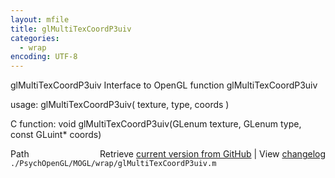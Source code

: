 ```yaml
---
layout: mfile
title: glMultiTexCoordP3uiv
categories:
  - wrap
encoding: UTF-8
---
```


glMultiTexCoordP3uiv  Interface to OpenGL function glMultiTexCoordP3uiv

usage:  glMultiTexCoordP3uiv( texture, type, coords )

C function:  void glMultiTexCoordP3uiv(GLenum texture, GLenum type, const GLuint\* coords)


<div class="code_header" style="text-align:right;">
  <span style="float:left;">Path&nbsp;&nbsp;</span> <span class="counter">Retrieve <a href=
  "https://raw.github.com/Psychtoolbox-3/Psychtoolbox-3/beta/./PsychOpenGL/MOGL/wrap/glMultiTexCoordP3uiv.m">current version from GitHub</a> | View <a href=
  "https://github.com/Psychtoolbox-3/Psychtoolbox-3/commits/beta/./PsychOpenGL/MOGL/wrap/glMultiTexCoordP3uiv.m">changelog</a></span>
</div>
<div class="code">
  <code>./PsychOpenGL/MOGL/wrap/glMultiTexCoordP3uiv.m</code>
</div>
